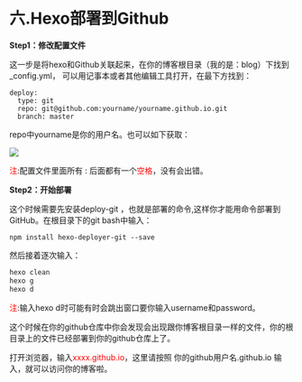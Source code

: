 # 六.Hexo部署到Github

**Step1：修改配置文件**

这一步是将hexo和Github关联起来，在你的博客根目录（我的是：blog）下找到 _config.yml， 可以用记事本或者其他编辑工具打开，在最下方找到：



```
deploy:
  type: git
  repo: git@github.com:yourname/yourname.github.io.git 
  branch: master
```

repo中yourname是你的用户名。也可以如下获取：

![](https://cdn.jsdelivr.net/gh/CCIT18101030214TPJ/resource//QQ截图20200328184826aa.png)

<font color="red">注</font>:配置文件里面所有 : 后面都有一个<font color="red">空格</font>，没有会出错。

**Step2：开始部署**

这个时候需要先安装deploy-git ，也就是部署的命令,这样你才能用命令部署到GitHub。在根目录下的git bash中输入：

```
npm install hexo-deployer-git --save
```

然后接着逐次输入：

```markdown
hexo clean
hexo g
hexo d
```

<font color="red">注</font>:输入hexo d时可能有时会跳出窗口要你输入username和password。

这个时候在你的github仓库中你会发现会出现跟你博客根目录一样的文件，你的根目录上的文件已经部署到你的github仓库上了。

打开浏览器，输入<font color="red">xxxx.github.io</font>，这里请按照  你的github用户名.github.io 输入，就可以访问你的博客啦。

